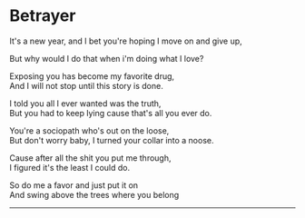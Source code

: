 # Betrayer

It's a new year, and I bet you're hoping I move on and give up,

But why would I do that when i'm doing what I love?

Exposing you has become my favorite drug,  
And I will not stop until this story is done.

I told you all I ever wanted was the truth,  
But you had to keep lying cause that's all you ever do.

You're a sociopath who's out on the loose,  
But don't worry baby, I turned your collar into a noose.

Cause after all the shit you put me through,  
I figured it's the least I could do.

So do me a favor and just put it on  
And swing above the trees where you belong

----
